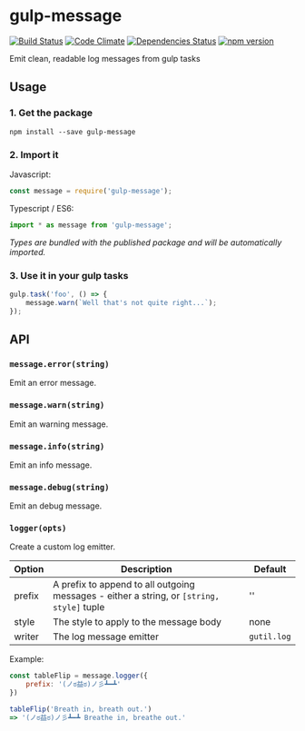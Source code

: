 # gulp-message

[![Build Status](https://travis-ci.org/acaprojects/gulp-message.svg?branch=master)](https://travis-ci.org/acaprojects/gulp-message)
[![Code Climate](https://codeclimate.com/github/acaprojects/gulp-message/badges/gpa.svg)](https://codeclimate.com/github/acaprojects/gulp-message)
[![Dependencies Status](https://david-dm.org/acaprojects/gulp-message/status.svg)](https://david-dm.org/acaprojects/gulp-message)
[![npm version](https://badge.fury.io/js/gulp-message.svg)](https://badge.fury.io/js/gulp-message)

Emit clean, readable log messages from gulp tasks

## Usage

### 1. Get the package

    npm install --save gulp-message

### 2. Import it

Javascript:
```javascript
const message = require('gulp-message');
```

Typescript / ES6:
```typescript
import * as message from 'gulp-message';
```
*Types are bundled with the published package and will be automatically imported.*

### 3. Use it in your gulp tasks

```javascript
gulp.task('foo', () => {
    message.warn(`Well that's not quite right...`);
});
```


## API

### `message.error(string)`

Emit an error message.

### `message.warn(string)`

Emit an warning message.

### `message.info(string)`

Emit an info message.

### `message.debug(string)`

Emit an debug message.

### `logger(opts)`

Create a custom log emitter.

Option  | Description                                       | Default
------- | ------------------------------------------------- | ---------
prefix  | A prefix to append to all outgoing messages - either a string, or `[string, style]` tuple    | ''
style   | The style to apply to the message body            | none
writer  | The log message emitter                           | `gutil.log`

Example:
```javascript
const tableFlip = message.logger({
    prefix: '(ノಠ益ಠ)ノ彡┻━┻'
})

tableFlip('Breath in, breath out.')
=> '(ノಠ益ಠ)ノ彡┻━┻ Breathe in, breathe out.'
```
